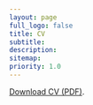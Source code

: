 ```yaml
---
layout: page
full_logo: false
title: CV
subtitle:
description:
sitemap:
priority: 1.0
---
```


[Download CV (PDF)](https://www.timschutz.org/Schu%CC%88tzT%20CV.pdf).
